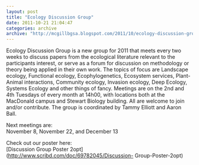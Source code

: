 ```yaml
---
layout: post
title: "Ecology Discussion Group"
date: 2011-10-21 21:04:47
categories: archive
archive: "http://mcgillbgsa.blogspot.com/2011/10/ecology-discussion-group.html"
---
```


Ecology Discussion Group is a new group for 2011 that meets every two weeks to discuss papers from the ecological literature relevant to the participants interest, or serve as a forum for discussion on methodology or theory being applied in their own work. The topics of focus are Landscape ecology, Functional ecology, Ecophylogenetics, Ecosystem services, Plant-Animal interactions, Community ecology, Invasion ecology, Deep Ecology, Systems Ecology and other things of fancy. Meetings are on the 2nd and 4th Tuesdays of every month at 14h00, with locations both at the MacDonald campus and Stewart Biology building. All are welcome to join and/or contribute. The group is coordinated by Tammy Elliott and Aaron Ball.  
  
Next meetings are:  
November 8, November 22, and December 13

  
Check out our poster here:  
[Discussion Group Poster 2opt](http://www.scribd.com/doc/69782045/Discussion-
Group-Poster-2opt)


    